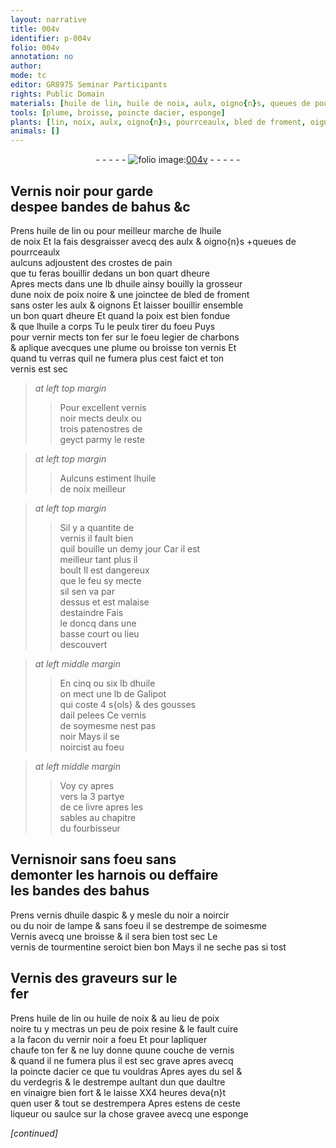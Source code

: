 ```yaml
---
layout: narrative
title: 004v
identifier: p-004v
folio: 004v
annotation: no
author:
mode: tc
editor: GR8975 Seminar Participants
rights: Public Domain
materials: [huile de lin, huile de noix, aulx, oigno{n}s, queues de pourrceaulx, crostes de pain, huile, noix de poix noire, bled de froment, oignons, poix, fer, charbons, noir, patenostres, geyct, Galipot, gousses, ail, huile daspic, noir a noircir, noir de lampe, tourmentine, poix noire, poix resine, vernir noir, sel, verdegris, vinaigre]
tools: [plume, broisse, poincte dacier, esponge]
plants: [lin, noix, aulx, oigno{n}s, pourrceaulx, bled de froment, oignons, ail, aspic]
animals: []
---
```


<div class="folio" align="center">- - - - - <a href="http://gallica.bnf.fr/ark:/12148/btv1b10500001g/f14.image" target="_blank"><img src="https://cu-mkp.github.io/2017-workshop-edition/assets/photo-icon.png" alt="folio image: " style="display:inline-block; margin-bottom:-3px;"/>004v</a> - - - - - </div>  
  

## Vernis noir pour garde<br/> despee bandes de bahus &c

 
Prens <span class="m">huile de <span class="pa">lin</span></span> ou pour meilleur marche de l<span class="m">huile<br/> de <span class="pa">noix</span></span> Et la fais desgraisser avecq des <span class="m"><span class="pa">aulx</span></span> & <span class="del"><span class="m"><span class="pa">oigno{n}s</span></span></span> <span class="add">\+<span class="m">queues de<span class="pa"> pourrceaulx</span></span><br/> aulcuns adjoustent des <span class="m">crostes de pain</span></span><br/> que tu feras bouillir dedans un bon quart dheure<br/> Apres mects dans une lb d<span class="m">huile</span> ainsy bouilly la grosseur<br/> dune <span class="m">noix de poix noire</span> & une <span class="ms">joinctee</span> de <span class="m"><span class="pa">bled de froment</span></span><br/> sans oster les <span class="m"><span class="pa">aulx</span></span> & <span class="m"><span class="pa">oignons</span></span> Et laisser bouillir ensemble<br/> un bon quart dheure Et quand la <span class="m">poix</span> est bien fondue<br/> & que l<span class="m">huile</span> a corps Tu le peulx tirer du foeu Puys<br/> pour vernir mects ton <span class="m">fer</span> sur le foeu legier de <span class="m">charbons</span><br/> & aplique avecques une <span class="tl">plume</span> ou <span class="tl">broisse</span> ton vernis Et<br/> quand tu verras quil ne fumera plus cest faict et ton<br/> vernis est sec
 
> *at left top margin*
> 
> >   Pour excellent vernis<br/> <span class="m">noir</span> mects deulx ou <br/> trois <span class="m">patenostres</span> de<br/> <span class="m">geyct</span> parmy le reste
 
> *at left top margin*
> 
> >   Aulcuns estiment l<span class="m">huile<br/> de <span class="pa">noix</span></span> meilleur
 
> *at left top margin*
> 
> >   Sil y a quantite de<br/> vernis il fault bien<br/> quil bouille un demy jour Car il est<br/> meilleur tant plus il<br/> boult Il est dangereux<br/> que le feu sy mecte<br/> sil sen va par<br/> dessus et est malaise<br/> destaindre Fais<br/> le doncq dans une <br/> <span class="env">basse court</span> ou <span class="env">lieu<br/> descouvert</span>
 
> *at left middle margin*
> 
> >   En cinq ou six lb d<span class="m">huile</span><br/> on mect une lb de <span class="m">Galipot</span><br/> qui coste 4 s{ols} & des <span class="m">gousses</span><br/> d<span class="m"><span class="pa">ail</span></span> pelees Ce vernis<br/> de soymesme nest pas<br/> noir Mays il se<br/> noircist au foeu
 
> *at left middle margin*
> 
> >   Voy cy apres<br/> vers la 3 partye<br/> de ce livre apres les<br/> sables au chapitre<br/> du <span class="pro">fourbisseur</span>
 
 
  

## Vernis<span class="m">noir</span> sans foeu sans<br/> demonter les harnois ou deffaire<br/> les bandes des bahus

 
Prens vernis d<span class="m">huile d<span class="pa">aspic</span></span> & y mesle du <span class="m">noir a noircir</span><br/> ou du <span class="m">noir de lampe</span> & sans foeu il se destrempe de soimesme<br/> Vernis avecq une broisse & il sera bien tost sec Le<br/> vernis de <span class="m">tourmentine</span> seroict bien bon Mays il ne seche pas si tost
 
 
  

## Vernis des <span class="pro">graveurs sur le<br/> fer</span>

 
Prens <span class="m">huile de <span class="pa">lin</span></span> ou <span class="m">huile de <span class="pa">noix</span></span> & au lieu de <span class="m">poix<br/> noire</span> tu y mectras un peu de <span class="m">poix resine</span> & le fault cuire<br/> a la facon du <span class="m">vernir noir</span> a foeu Et pour lapliquer<br/> chaufe ton <span class="m">fer</span> & ne luy donne quune couche de vernis<br/> & quand il ne fumera plus il est sec grave apres avecq<br/> la <span class="tl">poincte dacier</span> ce que tu vouldras Apres <span class="add">ayes</span> du <span class="m">sel</span> &<br/> du <span class="m">verdegris</span> & le destrempe aultant dun que daultre<br/> en <span class="m">vinaigre</span> bien fort & le laisse XX4 heures deva{n}t<br/> quen user & tout se destrempera Apres estens de ceste<br/> liqueur ou saulce sur la chose gravee avecq une <span class="tl">esponge</span>
 
*[continued]*
 
